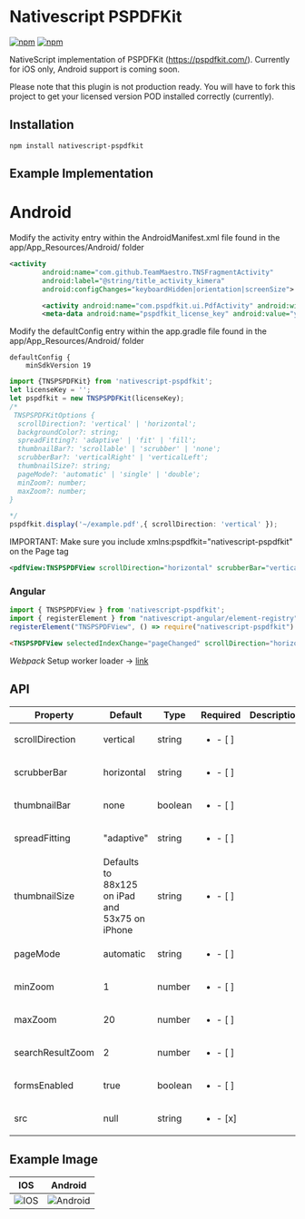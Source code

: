 # Nativescript PSPDFKit

[![npm](https://img.shields.io/npm/v/nativescript-pspdfkit.svg?maxAge=2592000?style=plastic)](https://www.npmjs.com/package/nativescript-pspdfkit)
[![npm](https://img.shields.io/npm/dt/nativescript-pspdfkit.svg?maxAge=2592000?style=plastic)](https://www.npmjs.com/package/nativescript-pspdfkit)

NativeScript implementation of PSPDFKit (https://pspdfkit.com/). Currently for iOS only, Android support is coming soon.

Please note that this plugin is not production ready. You will have to fork this project to get your licensed version POD installed correctly (currently).

## Installation
`npm install nativescript-pspdfkit`

## Example Implementation

# Android

Modify the activity entry within the AndroidManifest.xml file found in the <application-name>app/App_Resources/Android/ folder

```xml
<activity
        android:name="com.github.TeamMaestro.TNSFragmentActivity"
        android:label="@string/title_activity_kimera"
        android:configChanges="keyboardHidden|orientation|screenSize">

        <activity android:name="com.pspdfkit.ui.PdfActivity" android:windowSoftInputMode="adjustNothing" />
        <meta-data android:name="pspdfkit_license_key" android:value="youKey"/>
```

Modify the defaultConfig entry within the app.gradle file found in the <application-name>app/App_Resources/Android/ folder

```
defaultConfig {
    minSdkVersion 19
```

```ts
import {TNSPSPDFKit} from 'nativescript-pspdfkit';
let licenseKey = '';
let pspdfkit = new TNSPSPDFKit(licenseKey);
/*
 TNSPSPDFKitOptions {
  scrollDirection?: 'vertical' | 'horizontal';
  backgroundColor?: string;
  spreadFitting?: 'adaptive' | 'fit' | 'fill';
  thumbnailBar?: 'scrollable' | 'scrubber' | 'none';
  scrubberBar?: 'verticalRight' | 'verticalLeft';
  thumbnailSize?: string;
  pageMode?: 'automatic' | 'single' | 'double';
  minZoom?: number;
  maxZoom?: number;
}

*/
pspdfkit.display('~/example.pdf',{ scrollDirection: 'vertical' });
```

IMPORTANT: Make sure you include xmlns:pspdfkit="nativescript-pspdfkit" on the Page tag

```xml
<pdfView:TNSPSPDFView scrollDirection="horizontal" scrubberBar="verticalRight" thumbnailBar="scrubber" spreadFitting="fill" src="~/example.pdf"/>
```

### Angular

```ts
import { TNSPSPDFView } from 'nativescript-pspdfkit';
import { registerElement } from "nativescript-angular/element-registry";
registerElement("TNSPSPDFView", () => require("nativescript-pspdfkit").TNSPSPDFView);
```

```html
<TNSPSPDFView selectedIndexChange="pageChanged" scrollDirection="horizontal" scrubberBar="verticalRight" thumbnailBar="scrubber" spreadFitting="fill" src="~/example.pdf"></TNSPSPDFView>
```

*Webpack*
Setup worker loader -> [link](https://github.com/NativeScript/worker-loader)

## API

| Property | Default | Type | Required | Description  |
| --- | --- | --- | ---| ---|
| scrollDirection | vertical | string | <ul><li>- [ ] </li></ul> |
| scrubberBar | horizontal | string  | <ul><li>- [ ] </li></ul> |
| thumbnailBar | none | boolean | <ul><li>- [ ] </li></ul> | |
| spreadFitting | "adaptive" | string | <ul><li>- [ ] </li></ul> |
| thumbnailSize| Defaults to 88x125 on iPad and 53x75 on iPhone | string | <ul><li>- [ ] </li></ul> |
| pageMode| automatic | string | <ul><li>- [ ] </li></ul> |
| minZoom | 1 | number | <ul><li>- [ ] </li></ul> |
| maxZoom | 20 | number | <ul><li>- [ ] </li></ul> |
| searchResultZoom | 2 | number | <ul><li>- [ ] </li></ul> |
| formsEnabled | true | boolean | <ul><li>- [ ] </li></ul> |
| src | null | string | <ul><li>- [x] </li></ul> |

## Example Image
| IOS | Android|
| --- | ---|
|![IOS](http://i.imgur.com/FM1ZxuV.png) | ![Android](https://i.imgur.com/lNkzbCr.png)|
